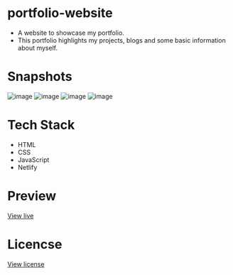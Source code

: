 # portfolio-website

* A website to showcase my portfolio. 
* This portfolio highlights my projects, blogs and some basic information about myself.

# Snapshots

![image](https://user-images.githubusercontent.com/27736288/208904045-b0be19dc-b784-4599-8f4d-7415294ff54e.png)  ![image](https://user-images.githubusercontent.com/27736288/208904131-4375c98f-88c2-4fbd-b2f3-6ebb53dd0503.png) ![image](https://user-images.githubusercontent.com/27736288/208904272-e54b3a9d-c594-491b-bcd9-2ba4fbce952f.png) ![image](https://user-images.githubusercontent.com/27736288/208904409-19b76f44-f39c-4e8d-94e7-ae6cf6368f85.png)

# Tech Stack

* HTML
* CSS
* JavaScript
* Netlify

# Preview

[View live](https://gautam-balamurali.netlify.app/)

# Licencse

[View license](https://github.com/gautam-balamurali/portfolio-website/blob/main/LICENSE.md)
